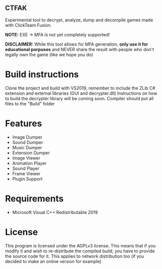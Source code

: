 ## CTFAK

Experimental tool to decrypt, analyze, dump and decompile games made with ClickTeam Fusion.

**NOTE:** EXE -> MFA is not yet completely supported!

**DISCLAIMER:** While this tool allows for MFA generation, **only use it for educational porpuses** and NEVER share the result with people who don't legally own the game (like we hope you do)

# Build instructions

Clone the project and build with VS2019, remember to include the ZLib C# extension and external libraries (GUI and decrypter.dll)
Instructions on how to build the decrypter library will be coming soon. Compiler should put all files to the "Build" folder

# Features

* Image Dumper<br/>
* Sound Dumper<br/>
* Music Dumper<br/>
* Extension Dumper<br/>
* Image Viewer<br/>
* Animation Player<br/>
* Sound Player<br/>
* Frame Viewer<br/>
* Plugin Support

# Requirements

* Microsoft Visual C++ Redistributable 2019


# License

This program is licensed under the AGPLv3 license. This means that if you modify it and wish to re-distribute the compiled build, you have to provide the source code for it. This applies to network distribution too (if you decided to make an online version for example)

